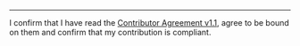 

______________________________________
I confirm that I have read the [Contributor Agreement v1.1](https://github.com/tegonal/gt/blob/v1.5.0/.github/Contributor%20Agreement.txt), agree to be bound on them and confirm that my contribution is compliant.
